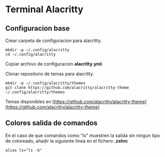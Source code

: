 # Terminal Alacritty

## Configuracion base
Crear carpeta de configuracion para alacritty.
```console
mkdir -p ~/.config/alacritty
cd ~/.config/alacritty
```

Copiar archivo de configuracion **alacritty.yml**.

Clonar repositorio de temas para alacritty.
```console
mkdir -p ~/.config/alacritty/themes
git clone https://github.com/alacritty/alacritty-theme ~/.config/alacritty/themes
```

Temas disponibles en [https://github.com/alacritty/alacritty-theme](https://github.com/alacritty/alacritty-theme)

## Colores salida de comandos
En el caso de que comandos como "ls" muestren la salida sin ningun tipo de coloreado, añadir la siguiente linea en el fichero **.zshrc**

```console
alias ls="ls -G"
```